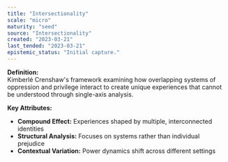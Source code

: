 ```yaml
---
title: "Intersectionality"
scale: "micro"
maturity: "seed"
source: "Intersectionality"
created: "2023-03-21"
last_tended: "2023-03-21"
epistemic_status: "Initial capture."
---
```

**Definition:**  
Kimberlé Crenshaw's framework examining how overlapping systems of oppression and privilege interact to create unique experiences that cannot be understood through single-axis analysis.

**Key Attributes:**  
- **Compound Effect:** Experiences shaped by multiple, interconnected identities  
- **Structural Analysis:** Focuses on systems rather than individual prejudice  
- **Contextual Variation:** Power dynamics shift across different settings
